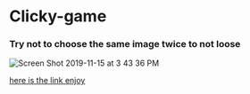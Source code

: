 # Clicky-game

### Try not to choose the same image twice to not loose

![Screen Shot 2019-11-15 at 3 43 36 PM](https://user-images.githubusercontent.com/52087686/68977828-c21bbd80-07be-11ea-9bc4-241bd2f47f6c.png)


[here is the link enjoy](https://salty-island-17838.herokuapp.com/)
